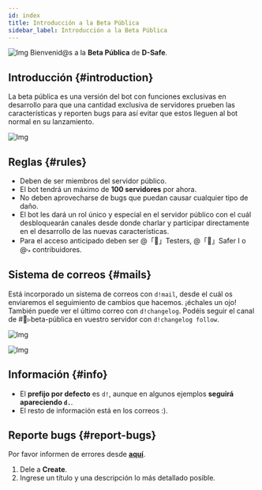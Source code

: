 ```yaml
---
id: index
title: Introducción a la Beta Pública
sidebar_label: Introducción a la Beta Pública
---
```


![Img](https://i.imgur.com/pVt3917.png)
Bienvenid@s a la **Beta Pública** de **D-Safe**.

## Introducción {#introduction}
La beta pública es una versión del bot con funciones exclusivas en desarrollo para que una cantidad exclusiva de servidores prueben las características y reporten bugs para así evitar que estos lleguen al bot normal en su lanzamiento.

![Img](https://i.imgur.com/NMwkZPh.png)

## Reglas {#rules}
* Deben de ser miembros del servidor público.
* El bot tendrá un máximo de **100 servidores** por ahora.
* No deben aprovecharse de bugs que puedan causar cualquier tipo de daño.
* El bot les dará un rol único y especial en el servidor público con el cuál desbloquearán canales desde donde charlar y participar directamente en el desarrollo de las nuevas características.
* Para el acceso anticipado deben ser @「🧪」Testers, @「🎁」Safer I o @⤷ contribuidores.

## Sistema de correos {#mails}
Está incorporado un sistema de correos con ``d!mail``, desde el cuál os enviaremos el seguimiento de cambios que hacemos. ¡échales un ojo!
También puede ver el último correo con ``d!changelog``. Podéis seguir el canal de #💌▹beta-pública en vuestro servidor con ``d!changelog follow``.

![Img](https://i.imgur.com/OzaqXOJ.png)

![Img](https://i.imgur.com/HUu4BGC.png)

## Información {#info}
* El **prefijo por defecto** es ``d!``, aunque en algunos ejemplos **seguirá apareciendo ``d.``**.
* El resto de información está en los correos :).

## Reporte bugs {#report-bugs}
Por favor informen de errores desde **[aquí](https://d-safe.ithinki.io/b/bugs)**.
1. Dele a **Create**.
2. Ingrese un título y una descripción lo más detallado posible.
